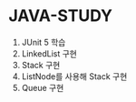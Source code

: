 # JAVA-STUDY

1. JUnit 5 학습 <br>
2. LinkedList 구현 <br>
3. Stack 구현 <br>
4. ListNode를 사용해 Stack 구현 <br>
5. Queue 구현
